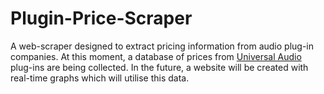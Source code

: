 # Plugin-Price-Scraper

A web-scraper designed to extract pricing information from audio plug-in companies. At this moment, a database of prices from [Universal Audio](https://www.uaudio.com) plug-ins are being collected. In the future, a website will be created with real-time graphs which will utilise this data.

